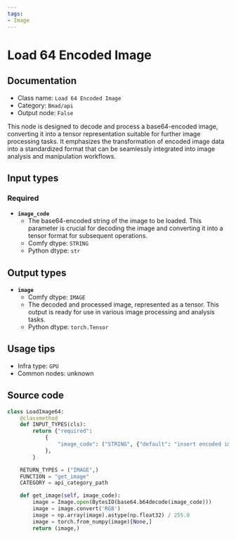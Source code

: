 ```yaml
---
tags:
- Image
---
```


# Load 64 Encoded Image
## Documentation
- Class name: `Load 64 Encoded Image`
- Category: `Bmad/api`
- Output node: `False`

This node is designed to decode and process a base64-encoded image, converting it into a tensor representation suitable for further image processing tasks. It emphasizes the transformation of encoded image data into a standardized format that can be seamlessly integrated into image analysis and manipulation workflows.
## Input types
### Required
- **`image_code`**
    - The base64-encoded string of the image to be loaded. This parameter is crucial for decoding the image and converting it into a tensor format for subsequent operations.
    - Comfy dtype: `STRING`
    - Python dtype: `str`
## Output types
- **`image`**
    - Comfy dtype: `IMAGE`
    - The decoded and processed image, represented as a tensor. This output is ready for use in various image processing and analysis tasks.
    - Python dtype: `torch.Tensor`
## Usage tips
- Infra type: `GPU`
- Common nodes: unknown


## Source code
```python
class LoadImage64:
    @classmethod
    def INPUT_TYPES(cls):
        return {"required":
            {
                "image_code": ("STRING", {"default": "insert encoded image here"})
            },
        }

    RETURN_TYPES = ("IMAGE",)
    FUNCTION = "get_image"
    CATEGORY = api_category_path

    def get_image(self, image_code):
        image = Image.open(BytesIO(base64.b64decode(image_code)))
        image = image.convert('RGB')
        image = np.array(image).astype(np.float32) / 255.0
        image = torch.from_numpy(image)[None,]
        return (image,)

```
